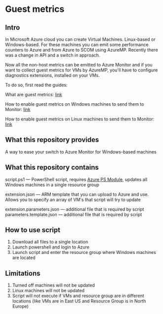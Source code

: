 # Guest metrics
## Intro
In Microsoft Azure cloud you can create Virtual Machines. Linux-based or Windows-based. For these machines you can emit some performance counters to Azure and from Azure to SCOM using AzureMP. Recently there was a change in API and a switch in approach.

Now all the non-host metrics can be emitted to Azure Monitor and if you want to collect guest metrics for VMs by AzureMP, you'll have to configure diagnostics extensions, installed on your VMs.

To do so, first read the guides:

  What are guest metrics: [link](https://docs.microsoft.com/en-us/azure/cost-management/azure-vm-extended-metrics)
  
  How to enable guest metrics on Windows machines to send them to Monitor: [link](https://docs.microsoft.com/en-us/azure/azure-monitor/platform/collect-custom-metrics-guestos-resource-manager-vm)
  
  How to enable guest metrics on Linux machines to send them to Monitor: [link](https://docs.microsoft.com/en-us/azure/azure-monitor/platform/collect-custom-metrics-linux-telegraf)
 
## What this repository provides
A way to ease your switch to Azure Monitor for Windows-based machines

## What this repository contains
script.ps1 — PowerShell script, requires [Azure PS Module](https://docs.microsoft.com/en-us/powershell/azure/install-az-ps?view=azps-1.4.0), updates all Windows machines in a single resource group

extension.json — ARM template that you can upload to Azure and use. Allows you to specify an array of VM's that script will try to update

extension.parameters.json — additional file that is required by script
parameters.template.json — additional file that is required by script

## How to use script
  1. Download all files to a single location
  2. Launch powershell and login to Azure
  3. Launch script and enter the resource group where Windows machines are located

## Limitations
  1. Turned off machines will not be updated
  2. Linux machines will not be updated
  3. Script will not execute if VMs and resource group are in different locations (like VMs are in East US and Resource Group is in North Europe) 

